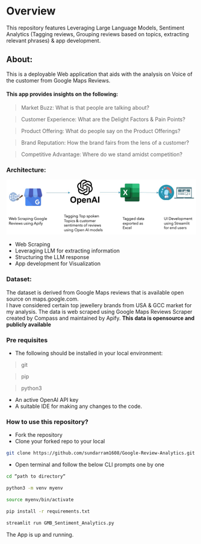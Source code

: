 # Overview
This repository features Leveraging Large Language Models, Sentiment Analytics (Tagging reviews, Grouping reviews based on topics, extracting relevant phrases) & app development.

## About:
This is a deployable Web application that aids with the analysis on Voice of the customer from Google Maps Reviews.

#### This app provides insights on the following:
> Market Buzz: What is that people are talking about? <br>

> Customer Experience: What are the Delight Factors & Pain Points?<br>

> Product Offering: What do people say on the Product Offerings?<br>

> Brand Reputation: How the brand fairs from the lens of a customer?<br>

> Competitive Advantage: Where do we stand amidst competition?<br>

### Architecture:
![Alt text](process.jpg)

- Web Scraping <br>
- Leveraging LLM for extracting information <br>
- Structuring the LLM response <br>
- App development for Visualization <br>

### Dataset: <br>
The dataset is derived from Google Maps reviews that is available open source on maps.google.com.<br>
I have considered certain top jewellery brands from USA & GCC market for my analysis. 
The data is web scraped using Google Maps Reviews Scraper created by Compass and maintained by Apify.
**This data is opensource and publicly available**

### Pre requisites
- The following should be installed in your local environment:
> git <br>

> pip <br>

> python3 <br>
- An active OpenAI API key <br>
- A suitable IDE for making any changes to the code.

### How to use this repository?
- Fork the repository <br>
- Clone your forked repo to your local <br>
```bash
git clone https://github.com/sundarram1608/Google-Review-Analytics.git
```
- Open terminal and follow the below CLI prompts one by one<br>
```bash
cd “path to directory“
```
```bash
python3 -m venv myenv
```
```bash
source myenv/bin/activate
``` 
```bash
pip install -r requirements.txt
```
```bash
streamlit run GMB_Sentiment_Analytics.py
```
The App is up and running.
